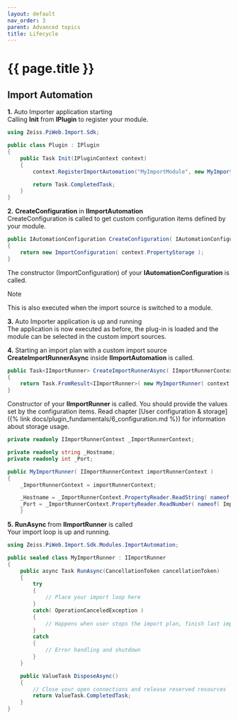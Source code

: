```yaml
---
layout: default
nav_order: 3
parent: Advanced topics
title: Lifecycle
---
```


# {{ page.title }}

<!---
Ziele:
- aufzeigen, wann was instanziiert wird

Inhalt:
- wann werden Instanzen beim Auto Importer erzeugt und wann disposed
    - IPlugin, ImportRunner, ImportModule etc.
--->

## Import Automation

**1.** Auto Importer application starting\
Calling **Init** from **IPlugin** to register your module.
```c#
using Zeiss.PiWeb.Import.Sdk;

public class Plugin : IPlugin
{
    public Task Init(IPluginContext context)
    {
        context.RegisterImportAutomation("MyImportModule", new MyImportModule());

        return Task.CompletedTask;
    }
}
```

**2.** **CreateConfiguration** in **IImportAutomation**\
CreateConfiguration is called to get custom configuration items defined by your module.
```c#
public IAutomationConfiguration CreateConfiguration( IAutomationConfigurationContext context )
{
    return new ImportConfiguration( context.PropertyStorage );
}
```

The constructor (ImportConfiguration) of your **IAutomationConfiguration** is called.

> [!NOTE]
> This is also executed when the import source is switched to a module.

**3.** Auto Importer application is up and running\
The application is now executed as before, the plug-in is loaded and the module can be selected in the custom import sources.

**4.** Starting an import plan with a custom import source\
**CreateImportRunnerAsync** inside **IImportAutomation** is called.
```c#
public Task<IImportRunner> CreateImportRunnerAsync( IImportRunnerContext context )
{
	return Task.FromResult<IImportRunner>( new MyImportRunner( context ) );
}
```

Constructor of your **IImportRunner** is called. You should provide the values set by the configuration items. Read chapter [User configuration & storage]({% link docs/plugin_fundamentals/6_configuration.md %}) for information about storage usage.
```c#
private readonly IImportRunnerContext _ImportRunnerContext;

private readonly string _Hostname;
private readonly int _Port;

public MyImportRunner( IImportRunnerContext importRunnerContext )
{
    _ImportRunnerContext = importRunnerContext;

    _Hostname = _ImportRunnerContext.PropertyReader.ReadString( nameof( ImportConfiguration.Hostname ) );
    _Port = _ImportRunnerContext.PropertyReader.ReadNumber( nameof( ImportConfiguration.Port ), 1883 );
	}
```

**5.** **RunAsync** from **IImportRunner** is called\
Your import loop is up and running.
```c#
using Zeiss.PiWeb.Import.Sdk.Modules.ImportAutomation;

public sealed class MyImportRunner : IImportRunner
{
    public async Task RunAsync(CancellationToken cancellationToken)
    {
        try
        {
            // Place your import loop here    
        }
        catch( OperationCanceledException )
        {
            // Happens when user stops the import plan, finish last import
        }
        catch
        {
            // Error handling and shutdown
        }
    }

    public ValueTask DisposeAsync()
    {
        // Close your open connections and release reserved resources
        return ValueTask.CompletedTask;
    }
}
```